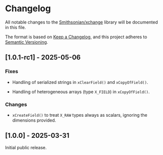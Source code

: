 # Changelog

All notable changes to the [Smithsonian/xchange](https://github.com/Smithsonian/xchange) library will be documented 
in this file.

The format is based on [Keep a Changelog](https://keepachangelog.com/en/1.1.0/), and this project adheres to 
[Semantic Versioning](https://semver.org/spec/v2.0.0.html).


## [1.0.1-rc1] - 2025-05-06

### Fixes

 - Handling of serialized strings in `xClearField()` and `xCopyOfField()`.
 
 - Handling of heterogeneous arrays (type `X_FIELD`) in `xCopyOfField()`.
 
 
### Changes

 - `xCreateField()` to treat `X_RAW` types always as scalars, ignoring the dimensions provided.
 

## [1.0.0] - 2025-03-31

Initial public release.
